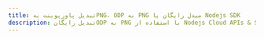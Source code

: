 ---title: تبدیل پاورپوینت بهPNG، ODP به PNG مبدل رایگان یا Nodejs SDKdescription: تبدیل رایگانODP به PNG با استفاده از Nodejs Cloud APIs & SDK. همچنین اسناد Microsoft PowerPoint را در Cloud ایجاد، ویرایش و رندر کنید.---